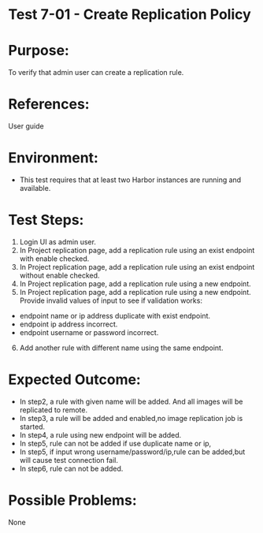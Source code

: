 Test 7-01 - Create Replication Policy
=======

# Purpose:

To verify that admin user can create a replication rule.

# References:

User guide

# Environment:

* This test requires that at least two Harbor instances are running and available.

# Test Steps:

1. Login UI as admin user.
2. In Project replication page, add a replication rule using an exist endpoint with enable checked.  
3. In Project replication page, add a replication rule using an exist endpoint without enable checked.  
4. In Project replication page, add a replication rule using a new endpoint.
5. In Project replication page, add a replication rule using a new endpoint. Provide invalid values of input to see if validation works:

* endpoint name or ip address duplicate with exist endpoint.  
* endpoint ip address incorrect.  
* endpoint username or password incorrect.  

6. Add another rule with different name using the same endpoint.  


# Expected Outcome:

* In step2, a rule with given name will be added. And all images will be replicated to remote.   
* In step3, a rule will be added and enabled,no image replication job is started.  
* In step4, a rule using new endpoint will be added.  
* In step5, rule can not be added if use duplicate name or ip, 
* In step5, if input wrong username/password/ip,rule can be added,but will cause test connection fail.  
* In step6, rule can not be added.  

# Possible Problems:
None
